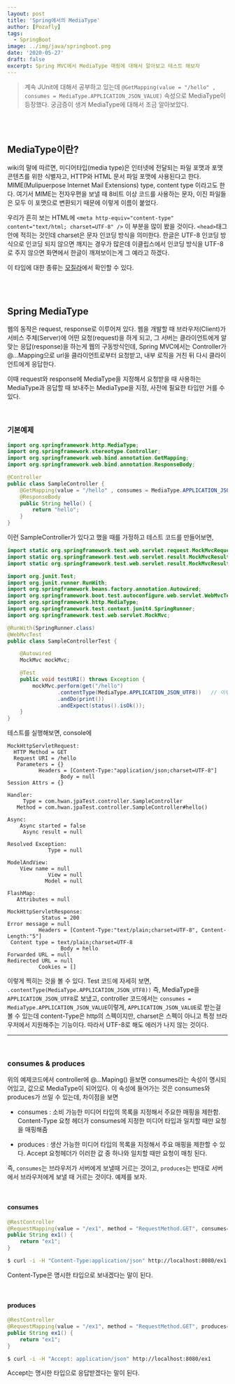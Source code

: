 ```yaml
---
layout: post
title: 'Spring에서의 MediaType'
author: [Pozafly]
tags:
  - SpringBoot
image: ../img/java/springboot.png
date: '2020-05-27'
draft: false
excerpt: Spring MVC에서 MediaType 매핑에 대해서 알아보고 테스트 해보자
---
```


> 계속 JUnit에 대해서 공부하고 있는데 `@GetMapping(value = "/hello" , consumes = MediaType.APPLICATION_JSON_VALUE)` 속성으로 MediaType이 등장했다. 궁금증이 생겨 MediaType에 대해서 조금 알아보았다.

<br/><br/>

## MediaType이란?

wiki의 말에 따르면, 미디어타입(media type)은 인터넷에 전달되는 파일 포맷과 포맷 콘텐츠를 위한 식별자고, HTTP와 HTML 문서 파일 포맷에 사용된다고 한다. MIME(Mulipuerpose Internet Mail Extensions) type, content type 이라고도 한다. 여기서 MIME는 전자우편을 보낼 때 8비트 이상 코드를 사용하는 문자, 이진 파일들은 모두 이 포맷으로 변환되기 때문에 이렇게 이름이 붙었다.

우리가 흔히 보는 HTML에 `<meta http-equiv="content-type" content="text/html; charset=UTF-8" />` 이 부분을 많이 봤을 것이다. `<head>`태그 안에 적히는 것인데 charset은 문자 인코딩 방식을 의미한다. 한글은 UTF-8 인코딩 방식으로 인코딩 되지 않으면 깨지는 경우가 많은데 이클립스에서 인코딩 방식을 UTF-8로 주지 않으면 화면에서 한글이 깨져보이는게 그 예라고 하겠다.

이 타입에 대한 종류는 [모질라](https://developer.mozilla.org/ko/docs/Web/HTTP/Basics_of_HTTP/MIME_types)에서 확인할 수 있다.

<br/><br/>

## Spring MediaType

웹의 동작은 request, response로 이루어져 있다. 웹을 개발할 때 브라우저(Client)가 서비스 주체(Server)에 어떤 요청(request)을 하게 되고, 그 서버는 클라이언트에게 알맞는 응답(response)을 하는게 웹의 구동방식인데, Spring MVC에서는 Controller가 @...Mapping으로 url을 클라이언트로부터 요청받고, 내부 로직을 거친 뒤 다시 클라이언트에게 응답한다.

이때 request와 response에 MediaType을 지정해서 요청받을 때 사용하는 MediaType과 응답할 때 보내주는 MediaType을 지정, 사전에 필요한 타입만 거를 수 있다.

<br/>

### 기본예제

```java
import org.springframework.http.MediaType;
import org.springframework.stereotype.Controller;
import org.springframework.web.bind.annotation.GetMapping;
import org.springframework.web.bind.annotation.ResponseBody;

@Controller
public class SampleController {
	@GetMapping(value = "/hello" , consumes = MediaType.APPLICATION_JSON_VALUE)   // consumes
	@ResponseBody
	public String hello() {
		return "hello";
	}
}
```

이런 SampleController가 있다고 했을 때를 가정하고 테스트 코드를 만들어보면,

```java
import static org.springframework.test.web.servlet.request.MockMvcRequestBuilders.get;
import static org.springframework.test.web.servlet.result.MockMvcResultHandlers.print;
import static org.springframework.test.web.servlet.result.MockMvcResultMatchers.status;

import org.junit.Test;
import org.junit.runner.RunWith;
import org.springframework.beans.factory.annotation.Autowired;
import org.springframework.boot.test.autoconfigure.web.servlet.WebMvcTest;
import org.springframework.http.MediaType;
import org.springframework.test.context.junit4.SpringRunner;
import org.springframework.test.web.servlet.MockMvc;

@RunWith(SpringRunner.class)
@WebMvcTest
public class SampleControllerTest {

	@Autowired
	MockMvc mockMvc;

	@Test
	public void testURI() throws Exception {
		mockMvc.perform(get("/hello")
				.contentType(MediaType.APPLICATION_JSON_UTF8))   // 이부분
				.andDo(print())
				.andExpect(status().isOk());
	}
}
```

테스트를 실행해보면, console에

```
MockHttpServletRequest:
  HTTP Method = GET
  Request URI = /hello
   Parameters = {}
		  Headers = [Content-Type:"application/json;charset=UTF-8"]
				 Body = null
Session Attrs = {}

Handler:
	 Type = com.hwan.jpaTest.controller.SampleController
   Method = com.hwan.jpaTest.controller.SampleController#hello()

Async:
	Async started = false
	 Async result = null

Resolved Exception:
			 Type = null

ModelAndView:
	View name = null
			 View = null
			Model = null

FlashMap:
   Attributes = null

MockHttpServletResponse:
		   Status = 200
Error message = null
		  Headers = [Content-Type:"text/plain;charset=UTF-8", Content-Length:"5"]
 Content type = text/plain;charset=UTF-8
				 Body = hello
Forwarded URL = null
Redirected URL = null
		  Cookies = []
```

이렇게 찍히는 것을 볼 수 있다. Test 코드에 자세히 보면, `.contentType(MediaType.APPLICATION_JSON_UTF8))` 즉, MediaType을 `APPLICATION_JSON_UTF8`로 보냈고, controller 코드에서는 `consumes = MediaType.APPLICATION_JSON_VALUE`이렇게, `APPLICATION_JSON_VALUE`로 받는걸 볼 수 있는데 content-Type은 http의 스펙이지만, charset은 스펙이 아니고 특정 브라우저에서 지원해주는 기능이다. 따라서 UTF-8로 해도 에러가 나지 않는 것이다.

---

<br/>

### consumes & produces

위의 예제코드에서 controller에 @...Maping() 을보면 consumes라는 속성이 명시되어있고, 값으로 MediaType이 되어있다. 이 속성에 들어가는 것은 consumes와 produces가 쓰일 수 있는데, 차이점을 보면

- consumes : 소비 가능한 미디어 타입의 목록을 지정해서 주요한 매핑을 제한함. Content-Type 요청 헤더가 consumes에 지정한 미디어 타입과 일치할 때만 요청을 매핑해줌

- produces : 생산 가능한 미디어 타입의 목록을 지정해서 주요 매핑을 제한할 수 있다. Accept 요청헤더가 이러한 값 중 하나와 일치할 때만 요청이 매칭 된다.

즉, `consumes`는 브라우저가 서버에게 보낼때 거르는 것이고, `produces`는 반대로 서버에서 브라우저에게 보낼 때 거르는 것이다. 예제를 보자.

<br/>

#### consumes

```java
@RestController
@RequestMapping(value = "/ex1", method = "RequestMethod.GET", consumes="application/json")
public String ex1() {
	return "ex1";
}
```

```bash
$ curl -i -H "Content-Type:application/json" http://localhost:8080/ex1
```

Content-Type은 명시한 타입으로 보내겠다는 말이 된다.

<br/>

#### produces

```java
@RestController
@RequestMapping(value = "/ex1", method = "RequestMethod.GET", produces="application/json")
public String ex1() {
	return "ex1";
}
```

```bash
$ curl -i -H "Accept: application/json" http://localhost:8080/ex1
```

Accept는 명시한 타입으로 응답받겠다는 말이 된다.
